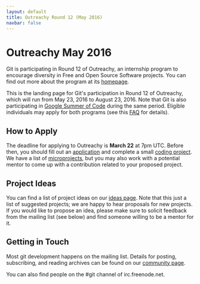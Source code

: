 ```yaml
---
layout: default
title: Outreachy Round 12 (May 2016)
navbar: false
---
```


# Outreachy May 2016

Git is participating in Round 12 of Outreachy, an internship program to
encourage diversity in Free and Open Source Software projects. You can
find out more about the program at its [homepage](https://www.gnome.org/outreachy/).

This is the landing page for Git's participation in Round 12 of
Outreachy, which will run from May 23, 2016 to August 23, 2016.  Note
that Git is also participating in [Google Summer of Code](https://summerofcode.withgoogle.com/organizations/6343374437089280/) during the same
period. Eligible individuals may apply for both programs (see this
[FAQ](https://wiki.gnome.org/action/show/Outreachy?action=show&redirect=OutreachProgramForWomen#Is_Google_Summer_of_Code_right_for_you.3F)
for details).

## How to Apply

The deadline for applying to Outreachy is **March 22** at 7pm UTC.
Before then, you should fill out an
[application](https://wiki.gnome.org/OutreachProgramForWomen#Send_in_an_Application)
and complete a small [coding
project](https://wiki.gnome.org/action/show/Outreachy?action=show&redirect=OutreachProgramForWomen#Make_a_Small_Contribution).
We have a list of
[microprojects](https://git.github.io/SoC-2016-Microprojects), but
you may also work with a potential mentor to come up with a contribution
related to your proposed project.

## Project Ideas

You can find a list of project ideas on our [ideas
page](https://git.github.io/SoC-2016-Ideas). Note that this just a list of suggested
projects; we are happy to hear proposals for new projects. If you would
like to propose an idea, please make sure to solicit feedback from the
mailing list (see below) and find someone willing to be a mentor for it.

## Getting in Touch

Most git development happens on the mailing list. Details for posting,
subscribing, and reading archives can be found on our [community
page](http://git-scm.com/community).

You can also find people on the #git channel of irc.freenode.net.
